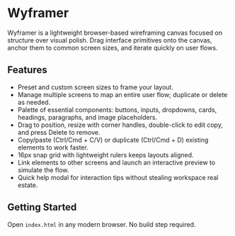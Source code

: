 # Wyframer

Wyframer is a lightweight browser-based wireframing canvas focused on structure over visual polish. Drag interface primitives onto the canvas, anchor them to common screen sizes, and iterate quickly on user flows.

## Features

- Preset and custom screen sizes to frame your layout.
- Manage multiple screens to map an entire user flow; duplicate or delete as needed.
- Palette of essential components: buttons, inputs, dropdowns, cards, headings, paragraphs, and image placeholders.
- Drag to position, resize with corner handles, double-click to edit copy, and press Delete to remove.
- Copy/paste (Ctrl/Cmd + C/V) or duplicate (Ctrl/Cmd + D) existing elements to work faster.
- 16px snap grid with lightweight rulers keeps layouts aligned.
- Link elements to other screens and launch an interactive preview to simulate the flow.
- Quick help modal for interaction tips without stealing workspace real estate.

## Getting Started

Open `index.html` in any modern browser. No build step required.
